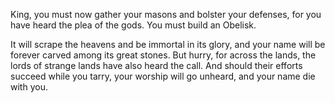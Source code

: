 King, you must now gather your masons and bolster your defenses, for you have heard the plea of the gods. You must build an Obelisk.

It will scrape the heavens and be immortal in its glory, and your name will be forever carved among its great stones. But hurry, for across the lands, the lords of strange lands have also heard the call. And should their efforts succeed while you tarry, your worship will go unheard, and your name die with you.